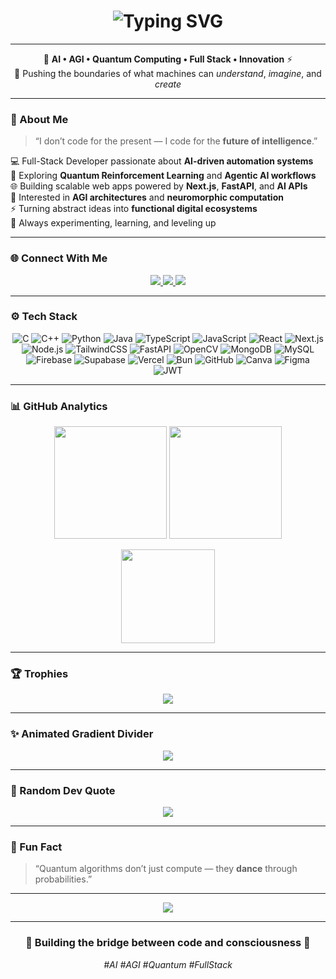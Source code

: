 <!-- 🌌 antianxietio / README.md -->

<h1 align="center">
  <img src="https://readme-typing-svg.herokuapp.com?font=Orbitron&size=30&duration=3000&pause=1000&color=00F5FF&center=true&vCenter=true&width=600&lines=Hey+there%2C+I'm+Uppili+LB!;Full-Stack+Developer+%7C+AI+%26+AGI+Explorer;Quantum+Computing+Enthusiast;Building+Intelligence+One+Line+of+Code+at+a+Time" alt="Typing SVG" />
</h1>

---

<div align="center">
  
🧠 **AI • AGI • Quantum Computing • Full Stack • Innovation** ⚡  
🌱 Pushing the boundaries of what machines can *understand*, *imagine*, and *create*  

</div>

---

### 💫 About Me  

> “I don’t code for the present — I code for the **future of intelligence**.”

💻 Full-Stack Developer passionate about **AI-driven automation systems**  
🧩 Exploring **Quantum Reinforcement Learning** and **Agentic AI workflows**  
🌐 Building scalable web apps powered by **Next.js**, **FastAPI**, and **AI APIs**  
🧠 Interested in **AGI architectures** and **neuromorphic computation**  
⚡ Turning abstract ideas into **functional digital ecosystems**  
🎨 Always experimenting, learning, and leveling up

---

### 🌐 Connect With Me  

<p align="center">
  <a href="https://instagram.com/antianxietio_2005">
    <img src="https://img.shields.io/badge/Instagram-%23E4405F.svg?style=for-the-badge&logo=instagram&logoColor=white"/>
  </a>
  <a href="https://linkedin.com/in/lb-uppili-602024299">
    <img src="https://img.shields.io/badge/LinkedIn-%230077B5.svg?style=for-the-badge&logo=linkedin&logoColor=white"/>
  </a>
  <a href="mailto:uppilibalaji2005@gmail.com">
    <img src="https://img.shields.io/badge/Email-D14836?style=for-the-badge&logo=gmail&logoColor=white"/>
  </a>
</p>

---

### ⚙️ Tech Stack  

<div align="center">
  
![C](https://img.shields.io/badge/C-%2300599C.svg?style=for-the-badge&logo=c&logoColor=white)
![C++](https://img.shields.io/badge/C++-%2300599C.svg?style=for-the-badge&logo=c%2B%2B&logoColor=white)
![Python](https://img.shields.io/badge/Python-3776AB.svg?style=for-the-badge&logo=python&logoColor=yellow)
![Java](https://img.shields.io/badge/Java-%23ED8B00.svg?style=for-the-badge&logo=openjdk&logoColor=white)
![TypeScript](https://img.shields.io/badge/TypeScript-%23007ACC.svg?style=for-the-badge&logo=typescript&logoColor=white)
![JavaScript](https://img.shields.io/badge/JavaScript-%23F7DF1E.svg?style=for-the-badge&logo=javascript&logoColor=black)
![React](https://img.shields.io/badge/React-%2320232a.svg?style=for-the-badge&logo=react&logoColor=%2361DAFB)
![Next.js](https://img.shields.io/badge/Next.js-black?style=for-the-badge&logo=next.js&logoColor=white)
![Node.js](https://img.shields.io/badge/Node.js-6DA55F.svg?style=for-the-badge&logo=node.js&logoColor=white)
![TailwindCSS](https://img.shields.io/badge/TailwindCSS-38B2AC.svg?style=for-the-badge&logo=tailwind-css&logoColor=white)
![FastAPI](https://img.shields.io/badge/FastAPI-005571.svg?style=for-the-badge&logo=fastapi&logoColor=white)
![OpenCV](https://img.shields.io/badge/OpenCV-%23white.svg?style=for-the-badge&logo=opencv&logoColor=black)
![MongoDB](https://img.shields.io/badge/MongoDB-4ea94b.svg?style=for-the-badge&logo=mongodb&logoColor=white)
![MySQL](https://img.shields.io/badge/MySQL-4479A1.svg?style=for-the-badge&logo=mysql&logoColor=white)
![Firebase](https://img.shields.io/badge/Firebase-ffcd34.svg?style=for-the-badge&logo=firebase&logoColor=black)
![Supabase](https://img.shields.io/badge/Supabase-3ECF8E.svg?style=for-the-badge&logo=supabase&logoColor=white)
![Vercel](https://img.shields.io/badge/Vercel-000000.svg?style=for-the-badge&logo=vercel&logoColor=white)
![Bun](https://img.shields.io/badge/Bun-000000.svg?style=for-the-badge&logo=bun&logoColor=white)
![GitHub](https://img.shields.io/badge/GitHub-181717.svg?style=for-the-badge&logo=github&logoColor=white)
![Canva](https://img.shields.io/badge/Canva-00C4CC.svg?style=for-the-badge&logo=Canva&logoColor=white)
![Figma](https://img.shields.io/badge/Figma-F24E1E.svg?style=for-the-badge&logo=figma&logoColor=white)
![JWT](https://img.shields.io/badge/JWT-black.svg?style=for-the-badge&logo=JSON%20web%20tokens)

</div>

---

### 📊 GitHub Analytics  

<p align="center">
  <img src="https://github-readme-stats.vercel.app/api?username=antianxietio&show_icons=true&theme=radical&hide_border=false&include_all_commits=true&count_private=true" height="180"/>
  <img src="https://nirzak-streak-stats.vercel.app/?user=antianxietio&theme=radical&hide_border=false" height="180"/>
</p>

<p align="center">
  <img src="https://github-readme-stats.vercel.app/api/top-langs/?username=antianxietio&theme=radical&hide_border=false&layout=compact" height="150"/>
</p>

---

### 🏆 Trophies  

<p align="center">
  <img src="https://github-profile-trophy.vercel.app/?username=antianxietio&theme=dracula&no-frame=true&margin-w=10"/>
</p>

---

### ✨ Animated Gradient Divider  

<p align="center">
  <img src="https://capsule-render.vercel.app/api?type=waving&color=0:00C9A7,100:9200FF&height=100&section=footer"/>
</p>

---

### 💬 Random Dev Quote  

<p align="center">
  <img src="https://quotes-github-readme.vercel.app/api?type=horizontal&theme=radical"/>
</p>

---

### 🚀 Fun Fact  
> “Quantum algorithms don’t just compute — they **dance** through probabilities.”  

---

<p align="center">
  <img src="https://visitcount.itsvg.in/api?id=antianxietio&label=Profile%20Visits&icon=5&color=12"/>
</p>

---

<h3 align="center">🌟 Building the bridge between code and consciousness 🌟</h3>
<p align="center"><i>#AI #AGI #Quantum #FullStack</i></p>
